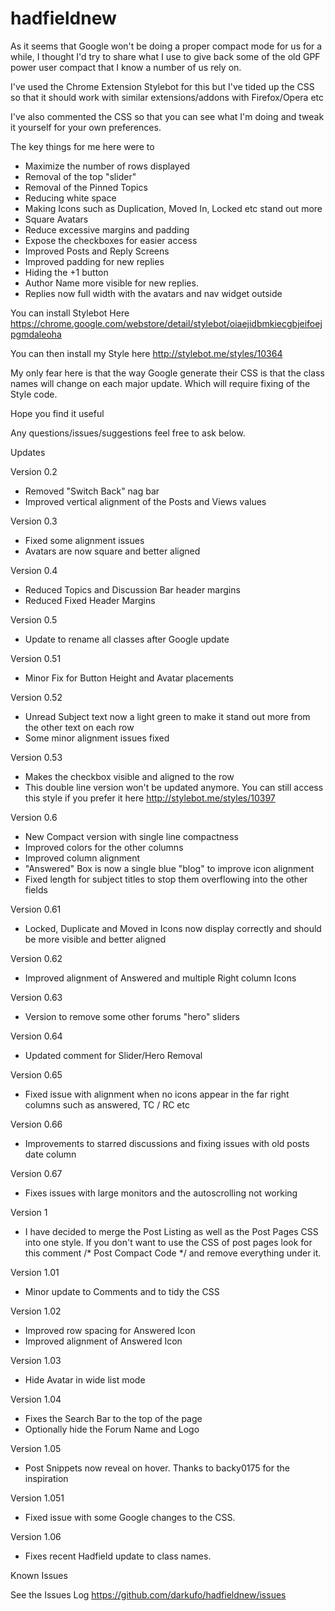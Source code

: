 # hadfieldnew

As it seems that Google won't be doing a proper compact mode for us for a while, I thought I'd try to share what I use to give back some of the old GPF power user compact that I know a number of us rely on.

I've used the Chrome Extension Stylebot for this but I've tided up the CSS so that it should work with similar extensions/addons with Firefox/Opera etc

I've also commented the CSS so that you can see what I'm doing and tweak it yourself for your own preferences.

The key things for me here were to 

- Maximize the number of rows displayed
- Removal of the top "slider"
- Removal of the Pinned Topics
- Reducing white space 
- Making Icons such as Duplication, Moved In, Locked etc stand out more
- Square Avatars
- Reduce excessive margins and padding
- Expose the checkboxes for easier access
- Improved Posts and Reply Screens
- Improved padding for new replies 
- Hiding the +1 button
- Author Name more visible for new replies. 
- Replies now full width with the avatars and nav widget outside

You can install Stylebot Here
https://chrome.google.com/webstore/detail/stylebot/oiaejidbmkiecgbjeifoejpgmdaleoha

You can then install my Style here
http://stylebot.me/styles/10364


My only fear here is that the way Google generate their CSS is that the class names will change on each major update. Which will require fixing of the Style code.

Hope you find it useful

Any questions/issues/suggestions feel free to ask below.


Updates

Version 0.2 
- Removed "Switch Back" nag bar
- Improved vertical alignment of the Posts and Views values

Version 0.3
- Fixed some alignment issues
- Avatars are now square and better aligned

Version 0.4 
- Reduced Topics and Discussion Bar header margins
- Reduced Fixed Header Margins

Version 0.5 
- Update to rename all classes after Google update

Version 0.51
- Minor Fix for Button Height and Avatar placements

Version 0.52
- Unread Subject text now a light green to make it stand out more from the other text on each row
- Some minor alignment issues fixed

Version 0.53
- Makes the checkbox visible and aligned to the row
- This double line version won't be updated anymore. You can still access this style if you prefer it here
http://stylebot.me/styles/10397

Version 0.6
- New Compact version with single line compactness
- Improved colors for the other columns
- Improved column alignment
- "Answered" Box is now a single blue "blog" to improve icon alignment
- Fixed length for subject titles to stop them overflowing into the other fields

Version 0.61
- Locked, Duplicate and Moved in Icons now display correctly and should be more visible and better aligned

Version 0.62
- Improved alignment of Answered and multiple Right column Icons

Version 0.63
- Version to remove some other forums "hero" sliders

Version 0.64
- Updated comment for Slider/Hero Removal

Version 0.65
- Fixed issue with alignment when no icons appear in the far right columns such as answered, TC / RC etc

Version 0.66
- Improvements to starred discussions and fixing issues with old posts date column

Version 0.67
- Fixes issues with large monitors and the autoscrolling not working

Version 1
- I have decided to merge the Post Listing as well as the Post Pages CSS into one style. If you don't want to use the CSS of post pages look for this comment /* Post Compact Code */ and remove everything under it.

Version 1.01
- Minor update to Comments and to tidy the CSS 

Version 1.02
- Improved row spacing for Answered Icon
- Improved alignment of Answered Icon

Version 1.03
- Hide Avatar in wide list mode

Version 1.04
- Fixes the Search Bar to the top of the page
- Optionally hide the Forum Name and Logo

Version 1.05
- Post Snippets now reveal on hover. Thanks to backy0175  for the inspiration

Version 1.051
- Fixed issue with some Google changes to the CSS. 

Version 1.06
- Fixes recent Hadfield update to class names.

Known Issues

See the Issues Log https://github.com/darkufo/hadfieldnew/issues
